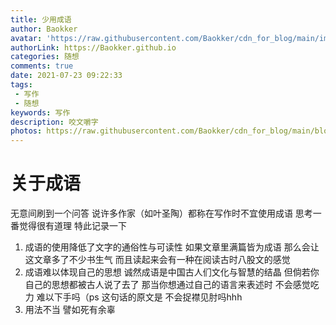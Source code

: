 ```yaml
---
title: 少用成语
author: Baokker
avatar: 'https://raw.githubusercontent.com/Baokker/cdn_for_blog/main/img/custom/avatar.jpg'
authorLink: https://Baokker.github.io
categories: 随想
comments: true
date: 2021-07-23 09:22:33
tags:
 - 写作
 - 随想
keywords: 写作
description: 咬文嚼字
photos: https://raw.githubusercontent.com/Baokker/cdn_for_blog/main/blog_imgs/lion-6464429_1920.jpg
---
```


# 关于成语

无意间刷到一个问答 说许多作家（如叶圣陶）都称在写作时不宜使用成语 思考一番觉得很有道理 特此记录一下

1. 成语的使用降低了文字的通俗性与可读性 如果文章里满篇皆为成语 那么会让这文章多了不少书生气 而且读起来会有一种在阅读古时八股文的感觉
2. 成语难以体现自己的思想 诚然成语是中国古人们文化与智慧的结晶 但倘若你自己的思想都被古人说了去了 那当你想通过自己的语言来表述时 不会感觉吃力 难以下手吗（ps 这句话的原文是 不会捉襟见肘吗hhh
3. 用法不当 譬如死有余辜

